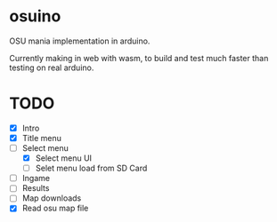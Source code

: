 # osuino

OSU mania implementation in arduino.

Currently making in web with wasm, to build and test much faster than testing on real arduino.

# TODO

 - [X] Intro
 - [X] Title menu
 - [ ] Select menu
   +[X] Select menu UI
   +[ ] Selet menu load from SD Card
 - [ ] Ingame
 - [ ] Results
 - [ ] Map downloads
 - [X] Read osu map file
